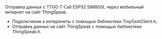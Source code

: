 Отправка данных с TTGO T-Call ESP32 SIM800L через мобильный интернет на сайт ThingSpeak.
- Подключение к интеренеты с помощью библиотеки TinyGsmClient.h;
- Отправка данных на сайт ThingSpeak с помощью библиотеки ThingSpeak.h.
